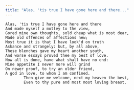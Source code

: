 ```yaml
---
title: "Alas, 'tis true I have gone here and there..."
---
```


	Alas, 'tis true I have gone here and there
	And made myself a motley to the view,
	Gored mine own thoughts, sold cheap what is most dear,
	Made old offences of affections new;
	Most true it is that I have look'd on truth
	Askance and strangely: but, by all above,
	These blenches gave my heart another youth,
	And worse essays proved thee my best of love.
	Now all is done, have what shall have no end:
	Mine appetite I never more will grind
	On newer proof, to try an older friend,
	A god in love, to whom I am confined.
			Then give me welcome, next my heaven the best,
			Even to thy pure and most most loving breast.

